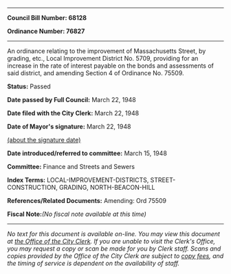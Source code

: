 

********

**Council Bill Number: 68128**
   
**Ordinance Number: 76827**
********

 An ordinance relating to the improvement of Massachusetts Street, by grading, etc., Local Improvement District No. 5709, providing for an increase in the rate of interest payable on the bonds and assessments of said district, and amending Section 4 of Ordinance No. 75509.

**Status:** Passed
   
**Date passed by Full Council:** March 22, 1948
   
**Date filed with the City Clerk:** March 22, 1948
   
**Date of Mayor's signature:** March 22, 1948
   
[(about the signature date)](/~public/approvaldate.htm)
   
   
   
**Date introduced/referred to committee:** March 15, 1948
   
**Committee:** Finance and Streets and Sewers
   
   
**Index Terms:** LOCAL-IMPROVEMENT-DISTRICTS, STREET-CONSTRUCTION, GRADING, NORTH-BEACON-HILL

**References/Related Documents:** Amending: Ord 75509

**Fiscal Note:**_(No fiscal note available at this time)_
********

_No text for this document is available on-line. You may view this document at [the Office of the City Clerk](http://www.seattle.gov/leg/clerk/contactUs.htm). If you are unable to visit the Clerk's Office, you may request a copy or scan be made for you by Clerk staff. Scans and copies provided by the Office of the City Clerk are subject to [copy fees](http://clerk.seattle.gov/~public/clerkfees.htm), and the timing of service is dependent on the availability of staff._

